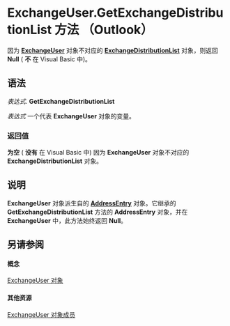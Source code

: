 
# ExchangeUser.GetExchangeDistributionList 方法 （Outlook）

因为 **[ExchangeUser](6ec117d1-7fdb-aa36-b567-1242f8238df0.md)** 对象不对应的 **[ExchangeDistributionList](2830dfba-6c0a-a81f-6b98-92ac2aafb59d.md)** 对象，则返回 **Null** ( **不** 在 Visual Basic 中)。


## 语法

 _表达式_. **GetExchangeDistributionList**

 _表达式_ 一个代表 **ExchangeUser** 对象的变量。


### 返回值

 **为空** ( **没有** 在 Visual Basic 中) 因为 **ExchangeUser** 对象不对应的 **ExchangeDistributionList** 对象。


## 说明

 **ExchangeUser** 对象派生自的 **[AddressEntry](d4a0a85e-8bab-bc56-57bc-d70c3c570c8e.md)** 对象。它继承的 **GetExchangeDistributionList** 方法的 **AddressEntry** 对象，并在 **ExchangeUser** 中，此方法始终返回 **Null**。


## 另请参阅


#### 概念


[ExchangeUser 对象](6ec117d1-7fdb-aa36-b567-1242f8238df0.md)
#### 其他资源


[ExchangeUser 对象成员](b9489e9d-0b8e-1c8d-d5df-8def4b1ee5e8.md)